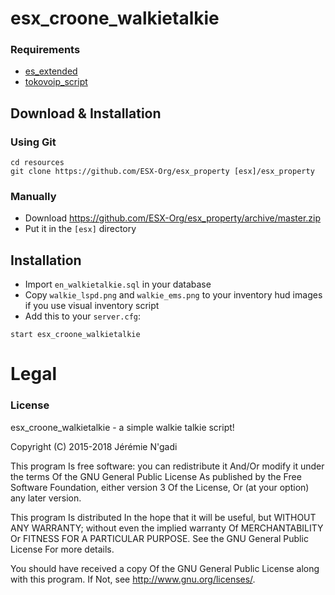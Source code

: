 # esx_croone_walkietalkie

### Requirements
- [es_extended](https://github.com/ESX-Org/es_extended)
- [tokovoip_script](https://github.com/Itokoyamato/TokoVOIP_TS3/tree/master/fivem_script)

## Download & Installation

### Using Git
```
cd resources
git clone https://github.com/ESX-Org/esx_property [esx]/esx_property
```

### Manually
- Download https://github.com/ESX-Org/esx_property/archive/master.zip
- Put it in the `[esx]` directory

## Installation
- Import `en_walkietalkie.sql` in your database
- Copy `walkie_lspd.png` and `walkie_ems.png` to your inventory hud images if you use visual inventory script
- Add this to your `server.cfg`:

```
start esx_croone_walkietalkie
```

# Legal
### License
esx_croone_walkietalkie - a simple walkie talkie script!

Copyright (C) 2015-2018 Jérémie N'gadi

This program Is free software: you can redistribute it And/Or modify it under the terms Of the GNU General Public License As published by the Free Software Foundation, either version 3 Of the License, Or (at your option) any later version.

This program Is distributed In the hope that it will be useful, but WITHOUT ANY WARRANTY; without even the implied warranty Of MERCHANTABILITY Or FITNESS FOR A PARTICULAR PURPOSE. See the GNU General Public License For more details.

You should have received a copy Of the GNU General Public License along with this program. If Not, see http://www.gnu.org/licenses/.